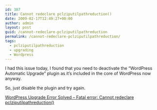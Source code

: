 ```yaml
---
id: 387
title: Cannot redeclare pclziputilpathreduction()
date: 2009-02-17T12:49:27+00:00
author: admin
layout: post
guid: /cannot-redeclare-pclziputilpathreduction
permalink: /cannot-redeclare-pclziputilpathreduction/
tags:
  - pclziputilpathreduction
  - upgrading
  - Wordpress
---
```

<p class="lead">
  I had this issue today, I found that you need to deactivate the &#8220;WordPress Automatic Upgrade&#8221; plugin as it&#8217;s included in the core of WordPress now anyway.
</p>

So, just disable the plugin and try again.

<!--more-->

[WordPress Upgrade Error Solved &#8211; Fatal error: Cannot redeclare pclziputilpathreduction()](http://www.youtube.com/watch?v=OGeyrdW1KSw)